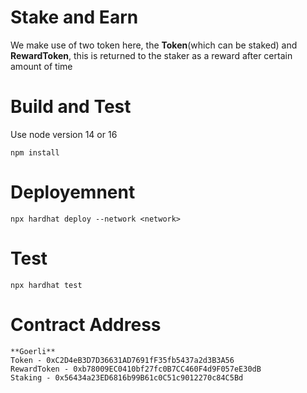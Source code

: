 # Stake and Earn

We make use of two token here, the **Token**(which can be staked) and **RewardToken**, this is returned to the staker as a reward after certain amount of time

# Build and Test
Use node version 14 or 16
```
npm install
```

# Deployemnent
```
npx hardhat deploy --network <network>
```

# Test
```
npx hardhat test
```
# Contract Address
```
**Goerli**
Token - 0xC2D4eB3D7D36631AD7691fF35fb5437a2d3B3A56
RewardToken - 0xb78009EC0410bf27fc0B7CC460F4d9F057eE30dB
Staking - 0x56434a23ED6816b99B61c0C51c9012270c84C5Bd
```

